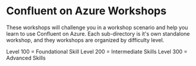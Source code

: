 # Confluent on Azure Workshops

These workshops will challenge you in a workshop scenario and help you learn to use Confluent on Azure. Each sub-directory is it's own standalone workshop, and they workshops are organized by difficulty level.

Level 100 = Foundational Skill
Level 200 = Intermediate Skills
Level 300 = Advanced Skills